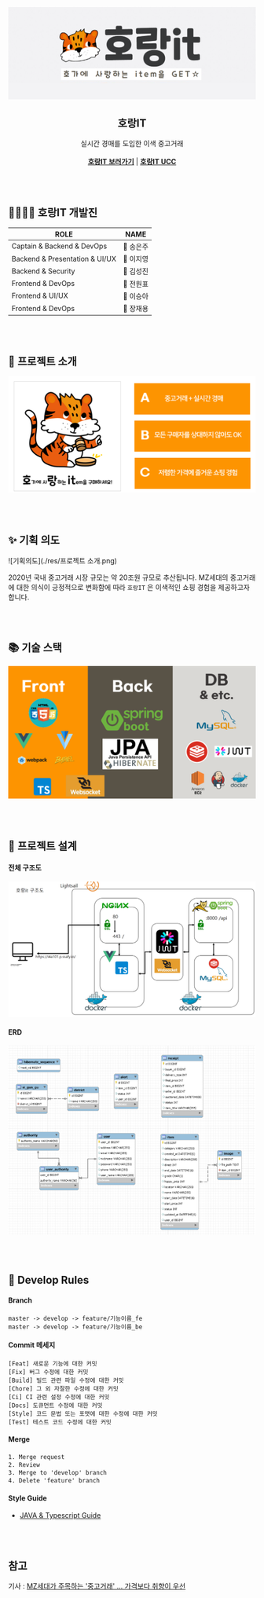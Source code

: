 ![img](./res/호랑잇.png)

<h2 align="center">호랑IT</h2>

  <p align="center">
    실시간 경매를 도입한 이색 중고거래
    <br />
    <br />
    <a href="https://i4a101.p.ssafy.io"><strong>호랑IT 보러가기</strong></a> |
  	<a href="https://youtu.be/8es-sfv_9KY"><strong>호랑IT UCC</strong></a>
</p>

<br><br>

## 👨‍👩‍👧‍👦 호랑IT 개발진

| ROLE                           | NAME           |
| ------------------------------ | -------------- |
| Captain & Backend & DevOps     | :crown: 송은주 |
| Backend & Presentation & UI/UX | :girl: 이지영  |
| Backend & Security             | :boy: 김성진​   |
| Frontend & DevOps              | :boy: 전원표   |
| Frontend & UI/UX               | :girl: 이승아  |
| Frontend & DevOps              | :boy: 장재용​   |

<br><br>

## :book: 프로젝트 소개

![프로젝트소개](./res/20210129_124022.png)

<br><br>

## :sparkles: 기획 의도

![기획의도](./res/프로젝트 소개.png)

2020년 국내 중고거래 시장 규모는 약 20조원 규모로 추산됩니다. MZ세대의 중고거래에 대한 의식이 긍정적으로 변화함에 따라 `호랑IT` 은 이색적인 쇼핑 경험을 제공하고자 합니다.

<br><br>

## :books: 기술 스택

![img](./res/20210129_124055.png)

<br><br>

## :hammer: 프로젝트 설계​

#### 전체 구조도

![img](./res/호랑it구조도.png)



#### ERD 

![img](./res/erd.png)

<br><br>

## :handshake: Develop Rules

#### Branch

```
master -> develop -> feature/기능이름_fe
master -> develop -> feature/기능이름_be
```

#### Commit 메세지

```
[Feat] 새로운 기능에 대한 커밋
[Fix] 버그 수정에 대한 커밋 
[Build] 빌드 관련 파일 수정에 대한 커밋
[Chore] 그 외 자잘한 수정에 대한 커밋
[Ci] CI 관련 설정 수정에 대한 커밋
[Docs] 도큐먼트 수정에 대한 커밋
[Style] 코드 문법 또는 포맷에 대한 수정에 대한 커밋
[Test] 테스트 코드 수정에 대한 커밋
```

#### Merge

```
1. Merge request
2. Review
3. Merge to 'develop' branch
4. Delete 'feature' branch
```

#### Style Guide

- [JAVA & Typescript Guide](https://docs.google.com/document/d/1q-Gd-GeqbXSqx74nl6Mw8N2u2SyrfWfqX-X0Qs_zmxg/edit?usp=sharing)

<br><br>

## 참고

기사 : [MZ세대가 주목하는 '중고거래' ... 가격보다 취향이 우선](https://www.asiae.co.kr/article/2020082919563962172)







